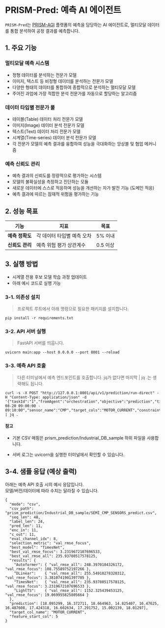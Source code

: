 # PRISM-Pred: 예측 AI 에이전트

`PRISM-Pred`는 [PRISM-AGI](../README.md) 플랫폼의 예측을 담당하는 AI 에이전트로, 멀티모달 데이터를 통합 분석하여 공정 결과를 예측합니다.

## 1. 주요 기능 ###

### 멀티모달 예측 시스템
- 정형 데이터를 분석하는 전문가 모델
- 이미지, 텍스트 등 비정형 데이터를 분석하는 전문가 모델
- 다양한 형태의 데이터를 통합하여 종합적으로 분석하는 멀티모달 모델
- 주어진 과업에 가장 적합한 분석 전문가를 자동으로 할당하는 알고리즘

### 데이터 타입별 전문가 풀
- 테이블(Table) 데이터 처리 전문가 모델
- 이미지(Image) 데이터 분석 전문가 모델
- 텍스트(Text) 데이터 처리 전문가 모델
- 시계열(Time-series) 데이터 분석 전문가 모델
- 각 전문가 모델의 예측 결과를 융합하여 성능을 극대화하는 앙상블 및 협업 메커니즘

### 예측 신뢰도 관리
- 예측 결과의 신뢰도를 정량적으로 평가하는 시스템
- 모델의 불확실성을 측정하고 진단하는 모듈
- 새로운 데이터에 스스로 적응하며 성능을 개선하는 자가 발전 기능 (도메인 적응)
- 예측 결과에 따르는 잠재적 위험을 평가하는 기능

## 2. 성능 목표

| 기능 | 지표 | 목표 |
| --- | --- | --- |
| **예측 정확도** | 각 데이터 타입별 예측 오차 | 5% 이내 |
| **신뢰도 관리** | 예측 위험 평가 상관계수 | 0.5 이상 |

## 3. 실행 방법
- 시계열 전용 후보 모델 학습 과정 업데이트
- 아래 예시 코드로 실행 가능

### 3-1. 의존성 설치
> 프로젝트 루트에서 아래 명령으로 필요한 패키지를 설치합니다.
```
pip install -r requirements.txt

```
### 3-2. API 서버 실행
> FastAPI 서버를 띄웁니다.
```
uvicorn main:app --host 0.0.0.0 --port 8001 --reload
```

### 3-3. 예측 API 호출
> 다른 터미널에서 예측 엔드포인트를 호출합니다. jq가 없다면 마지막 | jq .는 생략해도 됩니다.
```
curl -s -X POST "http://127.0.0.1:8001/api/v1/prediction/run-direct" -H "Content-Type: application/json" -d '{"taskId":"1","fromAgent":"orchestration","objective":"prediction","timeRange":"2025-08-20 09:00:00 - 09:10:00","sensor_name":"CMP","target_cols":"MOTOR_CURRENT","constraints":null,"userRole":"engineer"}' | jq .

```
#### 참고

- 기본 CSV 매핑은 prism_prediction/Industrial_DB_sample 하위 파일을 사용합니다.

- 서버 로그는 uvicorn을 실행한 터미널에서 확인할 수 있습니다.

## 3-4. 샘플 응답 (예상 출력)

아래는 예측 API 호출 시의 예시 응답입니다.  
모델/버전/데이터에 따라 수치는 달라질 수 있습니다.

```
{
  "mode": "csv",
  "csv_path": "prism_prediction/Industrial_DB_sample/SEMI_CMP_SENSORS_predict.csv",
  "seq_len": 48,
  "label_len": 24,
  "pred_len": 11,
  "enc_in": 11,
  "c_out": 11,
  "eval_channel_idx": 8,
  "selection_metric": "val_rmse_focus",
  "best_model": "TimesNet",
  "best_val_rmse_focus": 3.2319672107696533,
  "best_val_rmse_all": 235.93780517578125,
  "results": {
    "Autoformer": { "val_rmse_all": 248.3970184326172, "val_rmse_focus": 108.75589752197266 },
    "DLinear":    { "val_rmse_all": 255.54910278320312, "val_rmse_focus": 3.3810741901397705 },
    "TimesNet":   { "val_rmse_all": 235.93780517578125, "val_rmse_focus": 3.2319672107696533 },
    "LightTS":    { "val_rmse_all": 1152.325439453125, "val_rmse_focus": 19.069955825805664 }
  },
  "prediction": [18.095299, 16.372711, 18.664963, 14.825407, 16.47625, 16.487608, 17.424318, 16.602634, 17.291752, 15.002139, 18.01297],
  "target_col_name": "MOTOR_CURRENT",
  "feature_start_col": 5
}
```